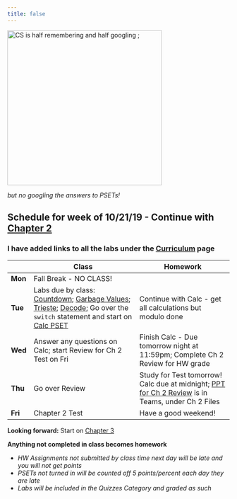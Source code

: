 ```yaml
---
title: false
---
```


<!-- # Hello, world! -->

<img src="https://i.chzbgr.com/full/9340633600/h4CFEC57B/" alt="CS is half remembering and half googling ;" height="350">

*but no googling the answers to PSETs!*

## Schedule for week of 10/21/19 - Continue with [Chapter 2](curriculum/2)
<!--
  - **Mon:** Fall Break - NO CLASS!
  - **Tue:** Labs due by class: [Countdown](https://lab.cs50.io/candib80/cs50labs/c/arrayCountdown/); [Garbage Values](https://lab.cs50.io/candib80/cs50labs/c/garbage/); [Trieste](https://lab.cs50.io/candib80/cs50labs/c/trieste/); [Decode](https://lab.cs50.io/candib80/cs50labs/c/decode/)
    - Go over the `switch` statement and start on [Calc PSET](https://docs.cs50.net/2019/ap/problems/calc/calc.html) 
    - HW: Continue with [Calc](https://docs.cs50.net/2019/ap/problems/calc/calc.html) - get all calculations but modulo done 
  - **Wed:** Answer any questions on [Calc](https://docs.cs50.net/2019/ap/problems/calc/calc.html); Start Review for Ch 2 Test on Fri
    - HW: Finish [Calc](https://docs.cs50.net/2019/ap/problems/calc/calc.html) - Due tomorrow night  
       Complete Ch 2 Review for HW grade
  - **Thu:** Go over Review
    - HW: Study for Test tomorrow!  
         Calc due at midnight
  - **Fri:** Chapter 2 Test -->

### I have added links to all the labs under the [Curriculum](/curriculum/index.md) page

  |       |Class                  |Homework   |
  |-------|---------              |---------  |
  |**Mon**|Fall Break - NO CLASS! |           |
  |**Tue**|Labs due by class: [Countdown](https://lab.cs50.io/candib80/cs50labs/c/arrayCountdown/); [Garbage Values](https://lab.cs50.io/candib80/cs50labs/c/garbage/); [Trieste](https://lab.cs50.io/candib80/cs50labs/c/trieste/); [Decode](https://lab.cs50.io/candib80/cs50labs/c/decode/); Go over the `switch` statement and start on [Calc PSET](https://docs.cs50.net/2019/ap/problems/calc/calc.html) |Continue with Calc - get all calculations but modulo done|
  |**Wed**|Answer any questions on Calc; start Review for Ch 2 Test on Fri| Finish Calc - Due tomorrow night at 11:59pm; Complete Ch 2 Review for HW grade|
  |**Thu**|Go over Review         |Study for Test tomorrow! Calc due at midnight; [PPT for Ch 2 Review](/assets/pdfs/Ch2Review-PPT.pdf) is in Teams, under Ch 2 Files|
  |**Fri**|Chapter 2 Test         |Have a good weekend! |

**Looking forward:** Start on [Chapter 3](curriculum/3)

**Anything not completed in class becomes homework**
  - *HW Assignments not submitted by class time next day will be late and you will not get points*
  - *PSETs not turned in will be counted off 5 points/percent each day they are late*
  - *Labs will be included in the Quizzes Category and graded as such*

<!-- This is CS50 AP, Harvard University's introduction to the intellectual enterprises of computer science and the art of programming for students in high school, which satisfies the College Board's AP CS Principles curriculum framework.

<iframe src="https://www.youtube.com/embed/tZxLMIk_SaY?playlist=GAB6Gm7pTTA"></iframe> -->
